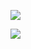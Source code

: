 ![](https://github-readme-stats.vercel.app/api?username=xla0chen&show_icons=true&theme=dark&count_private=true)


![](https://github-readme-activity-graph.cyclic.app/graph?username=xla0chen&theme=dracula)

